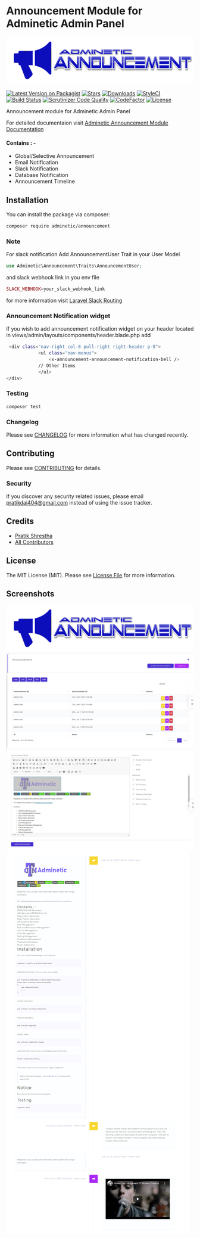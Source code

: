 # Announcement Module for Adminetic Admin Panel

![Adminetic Announcemment Module](https://github.com/pratiksh404/adminetic-announcement/blob/main/screenshots/banner.png)

[![Latest Version on Packagist](https://img.shields.io/packagist/v/adminetic/announcement.svg?style=flat-square)](https://packagist.org/packages/adminetic/announcement)
[![Stars](https://img.shields.io/github/stars/pratiksh404/adminetic-announcement)](https://github.com/pratiksh404/adminetic-announcement/stargazers) [![Downloads](https://img.shields.io/packagist/dt/adminetic/announcement.svg?style=flat-square)](https://packagist.org/packages/adminetic/announcement) [![StyleCI](https://github.styleci.io/repos/372560942/shield?branch=main)](https://github.styleci.io/repos/372560942?branch=main) [![Build Status](https://scrutinizer-ci.com/g/pratiksh404/adminetic-announcement/badges/build.png?b=main)](https://scrutinizer-ci.com/g/pratiksh404/adminetic-announcement/build-status/main) [![Scrutinizer Code Quality](https://scrutinizer-ci.com/g/pratiksh404/adminetic-announcement/badges/quality-score.png?b=main)](https://scrutinizer-ci.com/g/pratiksh404/adminetic-announcement/?branch=main) [![CodeFactor](https://www.codefactor.io/repository/github/pratiksh404/adminetic-announcement/badge)](https://www.codefactor.io/repository/github/pratiksh404/adminetic-announcement) [![License](https://img.shields.io/github/license/pratiksh404/adminetic-announcement)](//packagist.org/packages/pratiksh/adminetic)

Announcement module for Adminetic Admin Panel

For detailed documentaion visit [Adminetic Announcement Module Documentation](https://app.gitbook.com/@pratikdai404/s/adminetic/addons/announcement)

#### Contains : -

- Global/Selective Announcement
- Email Notification
- Slack Notification
- Database Notification
- Announcement Timeline

## Installation

You can install the package via composer:

```bash
composer require adminetic/announcement
```

### Note

For slack notification
Add AnnouncementUser Trait in your User Model

```php
use Adminetic\Announcement\Traits\AnnouncementUser;
```

and slack webhook link in you env file

```php
SLACK_WEBHOOK=your_slack_webhook_link
```

for more information visit [Laravel Slack Routing](https://laravel.com/docs/8.x/notifications#routing-slack-notifications)

### Announcement Notification widget

If you wish to add announcement notification widget on your header located in views/admin/layouts/components/header.blade.php add

```sh
 <div class="nav-right col-8 pull-right right-header p-0">
            <ul class="nav-menus">
                <x-announcement-announcement-notification-bell />
            // Other Items
            </ul>
</div>
```

### Testing

```bash
composer test
```

### Changelog

Please see [CHANGELOG](CHANGELOG.md) for more information what has changed recently.

## Contributing

Please see [CONTRIBUTING](CONTRIBUTING.md) for details.

### Security

If you discover any security related issues, please email pratikdai404@gmail.com instead of using the issue tracker.

## Credits

- [Pratik Shrestha](https://github.com/adminetic)
- [All Contributors](../../contributors)

## License

The MIT License (MIT). Please see [License File](LICENSE.md) for more information.

## Screenshots

![Adminetic Announcemment Module](https://github.com/pratiksh404/adminetic-announcement/blob/main/screenshots/banner.png)
![Adminetic Announcemment Module](https://github.com/pratiksh404/adminetic-announcement/blob/main/screenshots/index.jpg)
![Adminetic Announcemment Module](https://github.com/pratiksh404/adminetic-announcement/blob/main/screenshots/create.jpg)
![Adminetic Announcemment Module](https://github.com/pratiksh404/adminetic-announcement/blob/main/screenshots/timeline.jpg)
